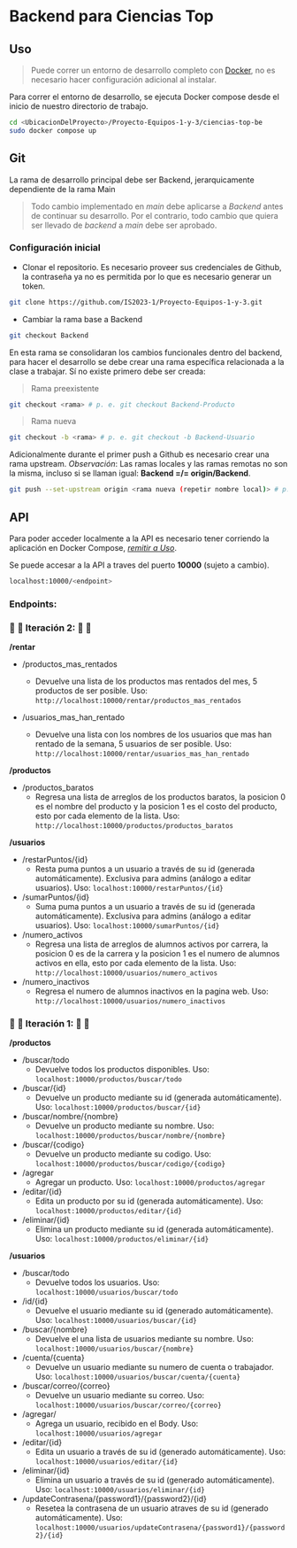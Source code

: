 # Backend para Ciencias Top

## Uso
 > Puede correr un entorno de desarrollo completo con [Docker](https://www.docker.com/), no es necesario hacer configuración adicional al instalar.

Para correr el entorno de desarrollo, se ejecuta Docker compose desde el inicio de nuestro directorio de trabajo.

```bash
cd <UbicacionDelProyecto>/Proyecto-Equipos-1-y-3/ciencias-top-be
sudo docker compose up
```

## Git

La rama de desarrollo principal debe ser Backend, jerarquicamente dependiente de la rama Main
> Todo cambio implementado en *main* debe aplicarse a *Backend* antes de continuar su desarrollo.
> Por el contrario, todo cambio que quiera ser llevado de *backend* a *main* debe ser aprobado.

### Configuración inicial

+ Clonar el repositorio. Es necesario proveer sus credenciales de Github, la contraseña ya no es permitida por lo que es necesario generar un token.

```bash
git clone https://github.com/IS2023-1/Proyecto-Equipos-1-y-3.git
```

+ Cambiar la rama base a Backend 

```bash
git checkout Backend
```

En esta rama se consolidaran los cambios funcionales dentro del backend, para hacer el desarrollo se debe crear una rama específica relacionada a la clase a trabajar. Sí no existe primero debe ser creada:
> Rama preexistente
```bash
git checkout <rama> # p. e. git checkout Backend-Producto
```

> Rama nueva
```bash
git checkout -b <rama> # p. e. git checkout -b Backend-Usuario
```

Adicionalmente durante el primer push a Github es necesario crear una rama upstream. *Observación*: Las ramas locales y las ramas remotas no son la misma, incluso si se llaman igual: **Backend =/= origin/Backend**.
```bash
git push --set-upstream origin <rama nueva (repetir nombre local)> # p. e. git push --set-upstream origin Backend-Usuario
```

## API

Para poder acceder localmente a la API es necesario tener corriendo la aplicación en Docker Compose, [*remitir a Uso*](#uso).

Se puede accesar a la API a traves del puerto **10000** (sujeto a cambio). 

```bash
localhost:10000/<endpoint>
```

### Endpoints:
### :small_red_triangle_down:  :small_red_triangle_down: Iteración 2:  :small_red_triangle_down:  :small_red_triangle_down:
**/rentar**
+ /productos_mas_rentados
  +  Devuelve una lista de los productos mas rentados del mes, 5 productos de ser posible. Uso: ```http://localhost:10000/rentar/productos_mas_rentados```

+ /usuarios_mas_han_rentado
  + Devuelve una lista con los nombres de los usuarios que mas han rentado de la semana, 5 usuarios de ser posible. Uso: ```http://localhost:10000/rentar/usuarios_mas_han_rentado```

**/productos**
+ /productos_baratos
  + Regresa una lista de arreglos de los productos baratos, la posicion 0 es el nombre del producto y la posicion 1 es el costo del producto, esto por cada elemento de la lista. Uso: ```http://localhost:10000/productos/productos_baratos```

**/usuarios**
+ /restarPuntos/{id}
  + Resta puma puntos a un usuario a través de su id (generada automáticamente). Exclusiva para admins (análogo a editar usuarios). Uso: ```localhost:10000/restarPuntos/{id}```
+ /sumarPuntos/{id}
  + Suma puma puntos a un usuario a través de su id (generada automáticamente). Exclusiva para admins (análogo a editar usuarios). Uso: ```localhost:10000/sumarPuntos/{id}```
+ /numero_activos 
  + Regresa una lista de arreglos de alumnos activos por carrera, la posicion 0 es de la carrera y la posicion 1 es el numero de alumnos activos en ella, esto por cada elemento de la lista. Uso: ```http://localhost:10000/usuarios/numero_activos```
+ /numero_inactivos 
  + Regresa el numero de alumnos inactivos en la pagina web. Uso: ```http://localhost:10000/usuarios/numero_inactivos```  
  
### :small_red_triangle_down:  :small_red_triangle_down: Iteración 1:  :small_red_triangle_down:  :small_red_triangle_down:

**/productos**
+ /buscar/todo
  + Devuelve todos los productos disponibles. Uso: ```localhost:10000/productos/buscar/todo```
+ /buscar/{id}
  + Devuelve un producto mediante su id (generada automáticamente). Uso: ```localhost:10000/productos/buscar/{id}```
+ /buscar/nombre/{nombre}
  + Devuelve un producto mediante su nombre. Uso: ```localhost:10000/productos/buscar/nombre/{nombre}```
+ /buscar/{codigo}
  + Devuelve un producto mediante su codigo. Uso: ```localhost:10000/productos/buscar/codigo/{codigo}```
+ /agregar
  + Agregar un producto. Uso: ```localhost:10000/productos/agregar```
+ /editar/{id}
  + Edita un producto por su id (generada automáticamente). Uso: ```localhost:10000/productos/editar/{id}```
+ /eliminar/{id}
   + Elimina un producto mediante su id (generada automáticamente). Uso: ```localhost:10000/productos/eliminar/{id}```
   
**/usuarios**
+ /buscar/todo
  + Devuelve todos los usuarios. Uso: ```localhost:10000/usuarios/buscar/todo```
+ /id/{id}
  +  Devuelve el usuario mediante su id (generado automáticamente). Uso: ```localhost:10000/usuarios/buscar/{id}```
+ /buscar/{nombre}
  + Devuelve el una lista de usuarios mediante su nombre. Uso: ```localhost:10000/usuarios/buscar/{nombre}```
+ /cuenta/{cuenta}
  + Devuelve un usuario mediante su numero de cuenta o trabajador. Uso: ```localhost:10000/usuarios/buscar/cuenta/{cuenta}```
+ /buscar/correo/{correo}
  + Devuelve un usuario mediante su correo. Uso: ```localhost:10000/usuarios/buscar/correo/{correo}```
+ /agregar/
  + Agrega un usuario, recibido en el Body. Uso: ```localhost:10000/usuarios/agregar```
+ /editar/{id}
  + Edita un usuario a través de su id (generado automáticamente). Uso: ```localhost:10000/usuarios/editar/{id}```
+ /eliminar/{id}
  + Elimina un usuario a través de su id (generado automáticamente). Uso: ```localhost:10000/usuarios/eliminar/{id}```
+ /updateContrasena/{password1}/{password2}/{id}
  + Resetea la contrasena de un usuario atraves de su id (generado automáticamente). Uso: ```localhost:10000/usuarios/updateContrasena/{password1}/{password2}/{id}```

